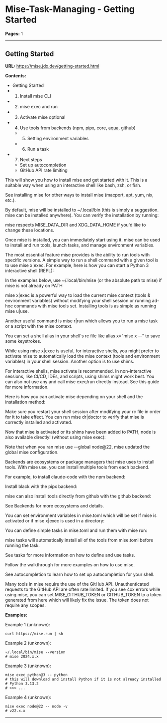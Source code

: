 # Mise-Task-Managing - Getting Started

**Pages:** 1

---

## Getting Started ​

**URL:** https://mise.jdx.dev/getting-started.html

**Contents:**
- Getting Started ​
- 1. Install mise CLI ​
- 2. mise exec and run ​
- 3. Activate mise optional ​
- 4. Use tools from backends (npm, pipx, core, aqua, github) ​
  - 5. Setting environment variables ​
  - 6. Run a task ​
- 7. Next steps ​
  - Set up autocompletion ​
  - GitHub API rate limiting ​

This will show you how to install mise and get started with it. This is a suitable way when using an interactive shell like bash, zsh, or fish.

See installing mise for other ways to install mise (macport, apt, yum, nix, etc.).

By default, mise will be installed to ~/.local/bin (this is simply a suggestion. mise can be installed anywhere). You can verify the installation by running:

mise respects MISE_DATA_DIR and XDG_DATA_HOME if you'd like to change these locations.

Once mise is installed, you can immediately start using it. mise can be used to install and run tools, launch tasks, and manage environment variables.

The most essential feature mise provides is the ability to run tools with specific versions. A simple way to run a shell command with a given tool is to use mise x|exec. For example, here is how you can start a Python 3 interactive shell (REPL):

In the examples below, use ~/.local/bin/mise (or the absolute path to mise) if mise is not already on PATH

mise x|exec is a powerful way to load the current mise context (tools & environment variables) without modifying your shell session or running ad-hoc commands with mise tools set. Installing tools is as simple as running mise u|use.

Another useful command is mise r|run which allows you to run a mise task or a script with the mise context.

You can set a shell alias in your shell's rc file like alias x="mise x --" to save some keystrokes.

While using mise x|exec is useful, for interactive shells, you might prefer to activate mise to automatically load the mise context (tools and environment variables) in your shell session. Another option is to use shims.

For interactive shells, mise activate is recommended. In non-interactive sessions, like CI/CD, IDEs, and scripts, using shims might work best. You can also not use any and call mise exec/run directly instead. See this guide for more information.

Here is how you can activate mise depending on your shell and the installation method:

Make sure you restart your shell session after modifying your rc file in order for it to take effect. You can run mise dr|doctor to verify that mise is correctly installed and activated.

Now that mise is activated or its shims have been added to PATH, node is also available directly! (without using mise exec):

Note that when you ran mise use --global node@22, mise updated the global mise configuration.

Backends are ecosystems or package managers that mise uses to install tools. With mise use, you can install multiple tools from each backend.

For example, to install claude-code with the npm backend:

Install black with the pipx backend:

mise can also install tools directly from github with the github backend:

See Backends for more ecosystems and details.

You can set environment variables in mise.toml which will be set if mise is activated or if mise x|exec is used in a directory:

You can define simple tasks in mise.toml and run them with mise run:

mise tasks will automatically install all of the tools from mise.toml before running the task.

See tasks for more information on how to define and use tasks.

Follow the walkthrough for more examples on how to use mise.

See autocompletion to learn how to set up autocompletion for your shell.

Many tools in mise require the use of the GitHub API. Unauthenticated requests to the GitHub API are often rate limited. If you see 4xx errors while using mise, you can set MISE_GITHUB_TOKEN or GITHUB_TOKEN to a token generated from here which will likely fix the issue. The token does not require any scopes.

**Examples:**

Example 1 (unknown):
```unknown
curl https://mise.run | sh
```

Example 2 (unknown):
```unknown
~/.local/bin/mise --version
# mise 2024.x.x
```

Example 3 (unknown):
```unknown
mise exec python@3 -- python
# this will download and install Python if it is not already installed
# Python 3.13.2
# >>> ...
```

Example 4 (unknown):
```unknown
mise exec node@22 -- node -v
# v22.x.x
```

---
